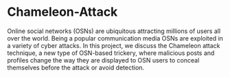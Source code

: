 # Chameleon-Attack

Online social networks (OSNs) are ubiquitous attracting millions of users all over the world. 
Being a popular communication media OSNs are exploited in a variety of cyber attacks. 
In this project, we discuss the Chameleon attack technique, a new type of OSN-based trickery, where malicious posts and profiles change the way they are displayed to OSN users to conceal themselves before the attack or avoid detection. 

